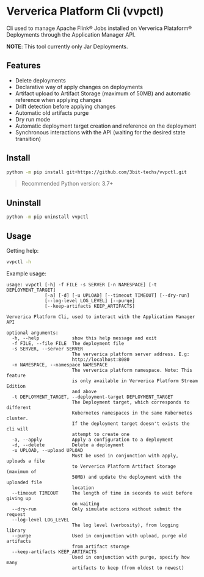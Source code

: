 # Ververica Platform Cli (vvpctl)

Cli used to manage Apache Flink® Jobs installed on Ververica Plataform® Deployments through the Application Manager API.

**NOTE**: This tool currently only Jar Deployments.

## Features

* Delete deployments
* Declarative way of apply changes on deployments
* Artifact upload to Artifact Storage (maximum of 50MB) and automatic reference when applying changes
* Drift detection before applying changes
* Automatic old artifacts purge
* Dry run mode
* Automatic deployment target creation and reference on the deployment
* Synchronous interactions with the API (waiting for the desired state transition)

## Install

```bash
python -m pip install git+https://github.com/3bit-techs/vvpctl.git
```

>Recommended Python version: 3.7+

## Uninstall


```bash
python -m pip uninstall vvpctl
```

## Usage

Getting help:

```bash
vvpctl -h
```

Example usage:

```text
usage: vvpctl [-h] -f FILE -s SERVER [-n NAMESPACE] [-t DEPLOYMENT_TARGET]
              [-a] [-d] [-u UPLOAD] [--timeout TIMEOUT] [--dry-run]
              [--log-level LOG_LEVEL] [--purge]
              [--keep-artifacts KEEP_ARTIFACTS]

Ververica Platform Cli, used to interact with the Application Manager API

optional arguments:
  -h, --help            show this help message and exit
  -f FILE, --file FILE  The deployment file
  -s SERVER, --server SERVER
                        The ververica platform server address. E.g:
                        http://localhost:8080
  -n NAMESPACE, --namespace NAMESPACE
                        The ververica platform namespace. Note: This feature
                        is only available in Ververica Platform Stream Edition
                        and above
  -t DEPLOYMENT_TARGET, --deployment-target DEPLOYMENT_TARGET
                        The Deployment target, which corresponds to different
                        Kubernetes namespaces in the same Kubernetes cluster.
                        If the deployment target doesn't exists the cli will
                        attempt to create one
  -a, --apply           Apply a configuration to a deployment
  -d, --delete          Delete a deployment
  -u UPLOAD, --upload UPLOAD
                        Must be used in conjunction with apply, uploads a file
                        to Ververica Platform Artifact Storage (maximum of
                        50MB) and update the deployment with the uploaded file
                        location
  --timeout TIMEOUT     The length of time in seconds to wait before giving up
                        on waiting
  --dry-run             Only simulate actions without submit the request
  --log-level LOG_LEVEL
                        The log level (verbosity), from logging library
  --purge               Used in conjunction with upload, purge old artifacts
                        from artifact storage
  --keep-artifacts KEEP_ARTIFACTS
                        Used in conjunction with purge, specify how many
                        artifacts to keep (from oldest to newest)
```

